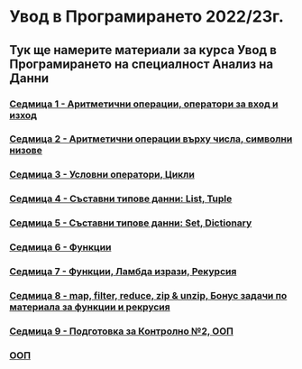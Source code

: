 # Увод в Програмирането 2022/23г.

## Тук ще намерите материали за курса Увод в Програмирането на специалност Анализ на Данни 

### [Седмица 1 - Аритметични операции, оператори за вход и изход](https://github.com/Kaisiq/UP-Students/blob/main/week1/week01_code.py)
### [Седмица 2 - Аритметични операции върху числа, символни низове](https://github.com/Kaisiq/UP-Students/tree/main/week02)
### [Седмица 3 - Условни оператори, Цикли](https://github.com/Kaisiq/UP-Students/tree/main/week03)
### [Седмица 4 - Съставни типове данни: List, Tuple](https://github.com/Kaisiq/UP-Students/tree/main/week04)
### [Седмица 5 - Съставни типове данни: Set, Dictionary](https://github.com/Kaisiq/UP-Students/tree/main/week05)
### [Седмица 6 - Функции](https://github.com/Kaisiq/UP-Students/tree/main/week06)
### [Седмица 7 - Функции, Ламбда изрази, Рекурсия](https://github.com/Kaisiq/UP-Students/tree/main/week07)
### [Седмица 8 - map, filter, reduce, zip & unzip, Бонус задачи по материала за функции и рекрусия](https://github.com/Kaisiq/UP-Students/tree/main/week08)
### [Седмица 9 - Подготовка за Контролно №2, ООП](https://github.com/Kaisiq/UP-Students/tree/main/week09)
### [ООП](https://github.com/Kaisiq/UP-Students/tree/main/week10)